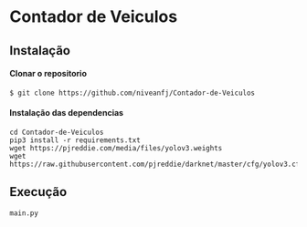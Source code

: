 # Contador de Veiculos
 
## Instalação
#### Clonar o repositorio
    $ git clone https://github.com/niveanfj/Contador-de-Veiculos
#### Instalação das dependencias
    cd Contador-de-Veiculos
    pip3 install -r requirements.txt
    wget https://pjreddie.com/media/files/yolov3.weights
    wget https://raw.githubusercontent.com/pjreddie/darknet/master/cfg/yolov3.cfg
## Execução
    main.py
